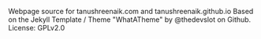 Webpage source for tanushreenaik.com and tanushreenaik.github.io
Based on the Jekyll Template / Theme "WhatATheme" by @thedevslot on Github.
License: GPLv2.0
